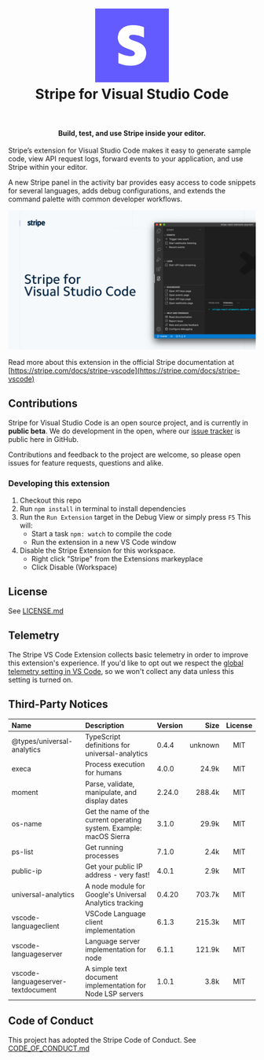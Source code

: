 <h1 align="center">
  <br>
    <img src="https://github.com/stripe/vscode-stripe/blob/master/resources/logo.png?raw=true" alt="logo" width="150">
  <br>
  Stripe for Visual Studio Code
  <br>
  <br>
</h1>

<h4 align="center">Build, test, and use Stripe inside your editor.</h4>

Stripe’s extension for Visual Studio Code makes it easy to generate sample code, view API request logs, forward events to your application, and use Stripe within your editor.

A new Stripe panel in the activity bar provides easy access to code snippets for several languages, adds debug configurations, and extends the command palette with common developer workflows.

![Stripe](resources/extension.png)

Read more about this extension in the official Stripe documentation at [https://stripe.com/docs/stripe-vscode](https://stripe.com/docs/stripe-vscode)

## Contributions

Stripe for Visual Studio Code is an open source project, and is currently in **public beta**. We do development in the open, where our [issue tracker](https://github.com/stripe/vscode-stripe/issues) is public here in GitHub.

Contributions and feedback to the project are welcome, so please open issues for feature requests, questions and alike.

### Developing this extension

1. Checkout this repo
1. Run `npm install` in terminal to install dependencies
1. Run the `Run Extension` target in the Debug View or simply press `F5` This will:
   - Start a task `npm: watch` to compile the code
   - Run the extension in a new VS Code window
1. Disable the Stripe Extension for this workspace.
   - Right click "Stripe" from the Extensions markeyplace
   - Click Disable (Workspace)

## License

See [LICENSE.md](LICENSE.md)
## Telemetry

The Stripe VS Code Extension collects basic telemetry in order to improve this extension's experience. If you'd like to opt out we respect the [global telemetry setting in VS Code](https://code.visualstudio.com/docs/getstarted/telemetry), so we won't collect any data unless this setting is turned on.


## Third-Party Notices

| Name                               | Description                                                         | Version |    Size | License |
| :--------------------------------- | :------------------------------------------------------------------ | :------ | ------: | :-----: |
| @types/universal-analytics         | TypeScript definitions for universal-analytics                      | 0.4.4   | unknown |   MIT   |
| execa                              | Process execution for humans                                        | 4.0.0   |   24.9k |   MIT   |
| moment                             | Parse, validate, manipulate, and display dates                      | 2.24.0  |  288.4k |   MIT   |
| os-name                            | Get the name of the current operating system. Example: macOS Sierra | 3.1.0   |   29.9k |   MIT   |
| ps-list                            | Get running processes                                               | 7.1.0   |    2.4k |   MIT   |
| public-ip                          | Get your public IP address - very fast!                             | 4.0.1   |    2.9k |   MIT   |
| universal-analytics                | A node module for Google's Universal Analytics tracking             | 0.4.20  |  703.7k |   MIT   |
| vscode-languageclient              | VSCode Language client implementation                               | 6.1.3   |  215.3k |   MIT   |
| vscode-languageserver              | Language server implementation for node                             | 6.1.1   |  121.9k |   MIT   |
| vscode-languageserver-textdocument | A simple text document implementation for Node LSP servers          | 1.0.1   |    3.8k |   MIT   |

## Code of Conduct

This project has adopted the Stripe Code of Conduct. See [CODE_OF_CONDUCT.md](CODE_OF_CONDUCT.md)
